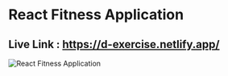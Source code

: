 # React Fitness Application

## Live Link : https://d-exercise.netlify.app/

![React Fitness Application](https://i.ibb.co/Yt9spGc/image.png)


